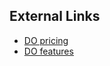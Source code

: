 

## External Links

*   [DO pricing](https://digitalocean.com/pricing)
*   [DO features](https://digitalocean.com/features)
